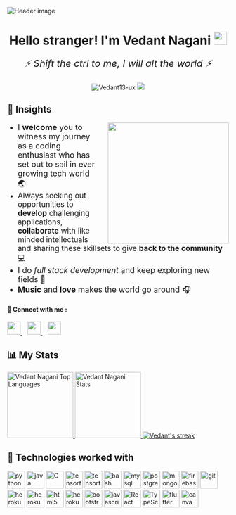 ![Header image](header.png "Yo")

<div align="center"> 
    <h1>Hello stranger! I'm Vedant Nagani 
        <img src="https://raw.githubusercontent.com/MartinHeinz/MartinHeinz/master/wave.gif" width="30px"> 
    </h1> 
    <!-- <p align="center">
        <a href="https://github.com/DenverCoder1/readme-typing-svg"><img src="https://readme-typing-svg.herokuapp.com/?lines=Full-stack%20web%20and%20app%20developer;Self-taught%20Programmer;
        Would%20love%20to%20collaborate!;
        Always%20learning%20new%20stuff&center=true&width=380&height=45"></a>
    </p> -->
    <p align="center" style="font-size:22px;margin-top:0;border:none">
        <i>
        ⚡️ Shift the ctrl to me, I will alt the world ⚡️
        </i>
    </p>
    <div> 
        <img src="https://komarev.com/ghpvc/?username=Vedant13-ux&label=Profile%20views&color=1E90FF&style=flat" alt="Vedant13-ux" />
        <img src="https://badges.pufler.dev/commits/monthly/Vedant13-ux" />
    </div>
</div>

<h2>
🚀 Insights
</h2>
<div>
    <img src="https://media.giphy.com/media/3o7TKzyIPAiMR1pErK/giphy.gif" align="right" width="275" style="margin-left:25px" />
    <ul>
        <li style="font-size:18px">
            I <b>welcome</b> you to witness my journey as a coding enthusiast who has set out to sail in ever growing tech world 🌏
        </li>
        <li style="font-size:17px">
            Always seeking out opportunities to <b>develop</b> challenging applications, <b>collaborate</b> with like minded intellectuals and sharing these skillsets to give <b>back to the community</b> 💻
        </li>
        <li style="font-size:18px">
            I do <i>full stack development</i> and keep exploring new fields 🔭
        </li>
        <li style="font-size:18px">
            <b>Music</b> and <b>love</b> makes the world go around 🎧
        </li>
    </ul>
</div>

<h4>💬 Connect with me : </h4> 
    <a href="https://www.linkedin.com/in/vedant-nagani">
        <img height="30" src="https://img.shields.io/badge/linkedin-blue.svg?&style=for-the-badge&logo=linkedin&logoColor=white"/>
    </a>&nbsp;&nbsp;
    <a href="https://www.linkedin.com/in/vedant-nagani">
        <img height="30" src="https://img.shields.io/badge/facebook-4267B2.svg?&style=for-the-badge&logo=linkedin&logoColor=white"/>
    </a>&nbsp;&nbsp;
<a href="https://www.facebook.com/vedant.nagani"><img height="30" src="https://img.shields.io/badge/twitter-1DA1F2.svg?&style=for-the-badge&logo=twitter&logoColor=white"></a>

<br>
<h2>📊 My Stats</h2>

<a href="https://github.com/Vedant13-ux">
<img height="150" src="https://github-readme-stats.vercel.app/api/top-langs/?username=Vedant13-ux&&hide_title=false&hide_border=true&layout=compact&langs_count=8&exclude_repo=comp426&text_color=fff7ff&icon_color=ffffff&bg_color=151515" alt="Vedant Nagani Top Languages" />

<a href="https://github.com/Vedant13-ux">
<img height="150" src="https://github-readme-stats.vercel.app/api?username=Vedant13-ux&hide_title=false&hide_border=true&show_icons=true&include_all_commits=true&count_private=true&line_height=21&text_color=fff7ff&icon_color=ffffff&bg_color=151515" alt="Vedant Nagani Stats" />
</a>

<a href="https://github.com/Vedant13-ux">
    <img title="🔥 Get streak stats for your profile at git.io/streak-stats" alt="Vedant's streak" src="https://github-readme-streak-stats.herokuapp.com/?user=Vedant13-ux&theme=neon-dark&hide_border=true"/>
</a>

<h2>🧩 Technologies worked with</h2>
<p align="left">
  <img src="https://www.vectorlogo.zone/logos/python/python-icon.svg" alt="python" width="40" height="40" title="Python3"/>
  <img src="https://www.vectorlogo.zone/logos/java/java-icon.svg" alt="java" width="40" height="40" title="Java"/>
  <img src="https://cdn.iconscout.com/icon/free/png-512/c-programming-569564.png" alt="C" width="40" height="40" title="C"/>
     <img src="https://www.vectorlogo.zone/logos/tensorflow/tensorflow-icon.svg" alt="tensorflow" width="40" height="40" title="tensorflow" />
      <img src=" https://www.vectorlogo.zone/logos/pocoo_flask/pocoo_flask-icon.svg" alt="tensorflow" width="40" height="40" title="tensorflow" />
    
  <img src="https://www.vectorlogo.zone/logos/gnu_bash/gnu_bash-icon.svg" alt="bash" width="40" height="40" title="Bash"/>
 
  <img src="https://www.vectorlogo.zone/logos/mysql/mysql-icon.svg" alt="mysql" width="40" height="40" title="MySQL"/>  
  <img src="https://www.vectorlogo.zone/logos/postgresql/postgresql-icon.svg" alt="postgresql" width="40" height="40" title="PostgreSQL"/>
  <img src="https://www.vectorlogo.zone/logos/mongodb/mongodb-icon.svg" alt="mongodb" width="40" height="40" title="MongoDB"/>
  
  <img src="https://www.vectorlogo.zone/logos/firebase/firebase-icon.svg" alt="firebase" width="40" height="40" title="Firebase"/>

  <img src="https://www.vectorlogo.zone/logos/git-scm/git-scm-icon.svg" alt="git" width="40" height="40" title="Git"/>

  <img src="https://www.vectorlogo.zone/logos/heroku/heroku-icon.svg" alt="heroku" width="40" height="40" title="Heroku"/>
   <img src="https://www.vectorlogo.zone/logos/docker/docker-icon.svg" alt="heroku" width="40" height="40" title="Heroku"/>

 
  <img src="https://www.vectorlogo.zone/logos/w3_html5/w3_html5-icon.svg" alt="html5" width="40" height="40" title="HTML5" />
  <img src="https://www.pngitem.com/pimgs/m/198-1985012_transparent-css3-logo-png-css-logo-transparent-background.png" alt="heroku" width="40" height="40" title="CSS3" />
  <img src="https://www.vectorlogo.zone/logos/getbootstrap/getbootstrap-icon.svg" alt="bootstrap" width="40" height="40" title="Bootstrap"/>
  <img src="https://www.vectorlogo.zone/logos/javascript/javascript-icon.svg" alt="javascript" width="40" height="40" title="Javascript" />

 <img src="https://www.vectorlogo.zone/logos/reactjs/reactjs-icon.svg" alt="React" width="40" height="40" title="React JS"/>
 <img src="https://www.vectorlogo.zone/logos/typescriptlang/typescriptlang-icon.svg" alt="TypeScript" width="40" height="40"title="TypeScript"/>
 <img src="https://www.vectorlogo.zone/logos/flutterio/flutterio-icon.svg" alt="flutter" width="40" height="40" title="flutter"/>
 <img src="https://www.vectorlogo.zone/logos/expoio/expoio-icon.svg" alt="canva" width="40" height="40" title="Expo"/>
</p>
